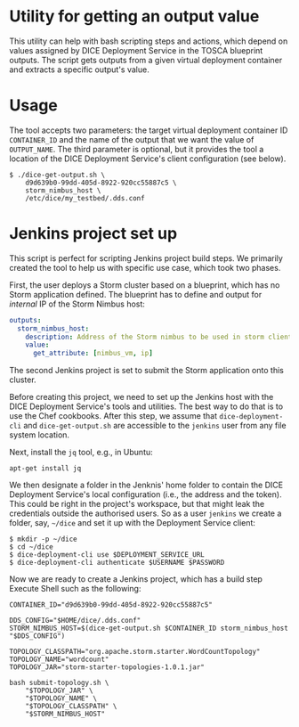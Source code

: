 Utility for getting an output value
===================================

This utility can help with bash scripting steps and actions, which depend on
values assigned by DICE Deployment Service in the TOSCA blueprint outputs.
The script gets outputs from a given virtual deployment container and
extracts a specific output's value.

# Usage

The tool accepts two parameters: the target virtual deployment container ID
`CONTAINER_ID` and the name of the output that we want the value of
`OUTPUT_NAME`. The third parameter is optional, but it provides the tool a
location of the DICE Deployment Service's client configuration (see below).

    $ ./dice-get-output.sh \
        d9d639b0-99dd-405d-8922-920cc55887c5 \
        storm_nimbus_host \
        /etc/dice/my_testbed/.dds.conf

# Jenkins project set up

This script is perfect for scripting Jenkins project build steps. We primarily
created the tool to help us with specific use case, which took two phases.

First, the user deploys a Storm cluster based on a blueprint, which has no
Storm application defined. The blueprint has to define and output for _internal_
IP of the Storm Nimbus host:

```yaml
outputs:
  storm_nimbus_host:
    description: Address of the Storm nimbus to be used in storm client
    value:
      get_attribute: [nimbus_vm, ip]
```

The second Jenkins project is set to submit the Storm application onto this
cluster.

Before creating this project, we need to set up the Jenkins host with the DICE
Deployment Service's tools and utilities. The best way to do that is to use
the Chef cookbooks. After this step, we assume that `dice-deployment-cli` and
`dice-get-output.sh` are accessible to the `jenkins` user from any file system
location.

Next, install the `jq` tool, e.g., in Ubuntu:

    apt-get install jq

We then designate a folder in the Jenknis' home folder to contain the DICE
Deployment Service's local configuration (i.e., the address and the token).
This could be right in the project's workspace, but that might leak the
credentials outside the authorised users. So as a user `jenkins` we create
a folder, say, `~/dice` and set it up with the Deployment Service client:

    $ mkdir -p ~/dice
    $ cd ~/dice
    $ dice-deployment-cli use $DEPLOYMENT_SERVICE_URL
    $ dice-deployment-cli authenticate $USERNAME $PASSWORD

Now we are ready to create a Jenkins project, which has a build step Execute
Shell such as the following:

	CONTAINER_ID="d9d639b0-99dd-405d-8922-920cc55887c5"

	DDS_CONFIG="$HOME/dice/.dds.conf"
	STORM_NIMBUS_HOST=$(dice-get-output.sh $CONTAINER_ID storm_nimbus_host "$DDS_CONFIG")

	TOPOLOGY_CLASSPATH="org.apache.storm.starter.WordCountTopology"
	TOPOLOGY_NAME="wordcount"
	TOPOLOGY_JAR="storm-starter-topologies-1.0.1.jar"

	bash submit-topology.sh \
	    "$TOPOLOGY_JAR" \
	    "$TOPOLOGY_NAME" \
	    "$TOPOLOGY_CLASSPATH" \
	    "$STORM_NIMBUS_HOST"
